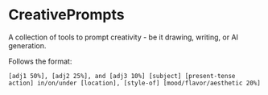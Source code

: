 # CreativePrompts
A collection of tools to prompt creativity - be it drawing, writing, or AI generation.

Follows the format:

```
[adj1 50%], [adj2 25%], and [adj3 10%] [subject] [present-tense action] in/on/under [location], [style-of] [mood/flavor/aesthetic 20%]
```

